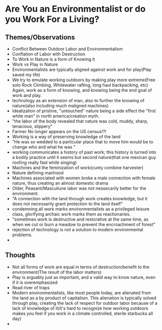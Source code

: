 # Are You an Environmentalist or do you Work For a Living?

## Themes/Observations

- Conflict Between Outdoor Labor and Environmentalism
- Conflation of Labor with Destruction
- To Work in Nature is a form of Knowing it
- Work vs Play in Nature
- Environmentalists are typically aligned against work and for play(Play saved my life)
- We try to emulate working outdoors by making play more extreme(Free solo Rock Climbing, Whitewater rafting, long haul backpacking, etc) Again, work as a form of knowing, and knowing being the end goal of work and play.
- technology as an extension of man, also to further the knowing of nature(also including much maligned machines)
- Idealization of pristine, "untouched" nature being a side effect the "first white man" in north america/creation myth.
- "the labor of the body revealed that nature was cold, muddy, sharp, tenacious, slippery"
- Farmer No longer appears on the US census!?!
- Working is a way of preserving knowledge of the land
- "He was so wedded to a particular place that to move him would be to change who and what he was "
- working communicates a history of past work; this history is turned into a bodily practice until it seems but second nature(that one mexican guy roofing really fast while singing)
- Machines and the feminization of work(cunty combine harvester)
- Nature defining manhood
- Machines associated with women broke a male connection with female nature, thus creating an almost domestic drama
- Older, Peasant/Masculiune labor was not nessecarily better for the environment. 
- "A connection with the land through work creates knowledge, but it does not necessarily grant protection to the land itself"
- condemning all work marks environmentalists as a privileged leisure class, glorifying archaic work marks them as reactionaries. 
- "sometimes work is destructive and restorative at the same time, as when we cut or burn a meadow to prevent the encroachment of forest"
- rejection of technology is not a solution to modern environmental problems.
- 

## Thoughts
- Not all forms of work are equal in terms of destruction/benefit to the environment(The result of the labor matters)
- Play is arguably just as important, and a valid way to know nature, even if it is overemphasized
- Read river of traps
- Modern environmentalists, like most people today, are alienated from the land as a by product of capitalism. This alienation is typically solved through play, creating the lack of respect for outdoor labor because of a lack of knowledge of it(it's hard to recognize how working outdoors makes you feel if you work in a climate controlled, sterile starbucks all day)
- 